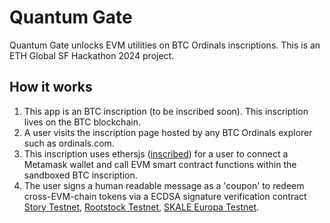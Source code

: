 # Quantum Gate 
Quantum Gate unlocks EVM utilities on BTC Ordinals inscriptions. This is an ETH Global SF Hackathon 2024 project.

## How it works
1. This app is an BTC inscription (to be inscribed soon). This inscription lives on the BTC blockchain.
2. A user visits the inscription page hosted by any BTC Ordinals explorer such as ordinals.com.
3. This inscription uses ethersjs ([inscribed](https://ordinals.com/inscription/10d92ec11b31ea21752ac46781d109bcf53bba04ae9b1044747057335c77ef9ci0)) for a user to connect a Metamask wallet and call EVM smart contract functions within the sandboxed BTC inscription.
4. The user signs a human readable message as a 'coupon' to redeem cross-EVM-chain tokens via a ECDSA signature verification contract [Story Testnet](https://testnet.storyscan.xyz/address/0x36b27c1C110856B1eB0Eae44E33cC62c97e556b5), [Rootstock Testnet](https://explorer.testnet.rootstock.io/address/0x36b27c1c110856b1eb0eae44e33cc62c97e556b5), [SKALE Europa Testnet](https://juicy-low-small-testnet.explorer.testnet.skalenodes.com/address/0x36b27c1C110856B1eB0Eae44E33cC62c97e556b5).

